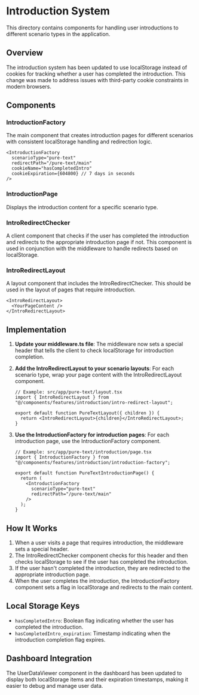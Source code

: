 # Introduction System

This directory contains components for handling user introductions to different scenario types in the application.

## Overview

The introduction system has been updated to use localStorage instead of cookies for tracking whether a user has completed the introduction. This change was made to address issues with third-party cookie constraints in modern browsers.

## Components

### IntroductionFactory

The main component that creates introduction pages for different scenarios with consistent localStorage handling and redirection logic.

```tsx
<IntroductionFactory
  scenarioType="pure-text"
  redirectPath="/pure-text/main"
  cookieName="hasCompletedIntro"
  cookieExpiration={604800} // 7 days in seconds
/>
```

### IntroductionPage

Displays the introduction content for a specific scenario type.

### IntroRedirectChecker

A client component that checks if the user has completed the introduction and redirects to the appropriate introduction page if not. This component is used in conjunction with the middleware to handle redirects based on localStorage.

### IntroRedirectLayout

A layout component that includes the IntroRedirectChecker. This should be used in the layout of pages that require introduction.

```tsx
<IntroRedirectLayout>
  <YourPageContent />
</IntroRedirectLayout>
```

## Implementation

1. **Update your middleware.ts file**:
   The middleware now sets a special header that tells the client to check localStorage for introduction completion.

2. **Add the IntroRedirectLayout to your scenario layouts**:
   For each scenario type, wrap your page content with the IntroRedirectLayout component.

   ```tsx
   // Example: src/app/pure-text/layout.tsx
   import { IntroRedirectLayout } from "@/components/features/introduction/intro-redirect-layout";

   export default function PureTextLayout({ children }) {
     return <IntroRedirectLayout>{children}</IntroRedirectLayout>;
   }
   ```

3. **Use the IntroductionFactory for introduction pages**:
   For each introduction page, use the IntroductionFactory component.

   ```tsx
   // Example: src/app/pure-text/introduction/page.tsx
   import { IntroductionFactory } from "@/components/features/introduction/introduction-factory";

   export default function PureTextIntroductionPage() {
     return (
       <IntroductionFactory
         scenarioType="pure-text"
         redirectPath="/pure-text/main"
       />
     );
   }
   ```

## How It Works

1. When a user visits a page that requires introduction, the middleware sets a special header.
2. The IntroRedirectChecker component checks for this header and then checks localStorage to see if the user has completed the introduction.
3. If the user hasn't completed the introduction, they are redirected to the appropriate introduction page.
4. When the user completes the introduction, the IntroductionFactory component sets a flag in localStorage and redirects to the main content.

## Local Storage Keys

- `hasCompletedIntro`: Boolean flag indicating whether the user has completed the introduction.
- `hasCompletedIntro_expiration`: Timestamp indicating when the introduction completion flag expires.

## Dashboard Integration

The UserDataViewer component in the dashboard has been updated to display both localStorage items and their expiration timestamps, making it easier to debug and manage user data.
